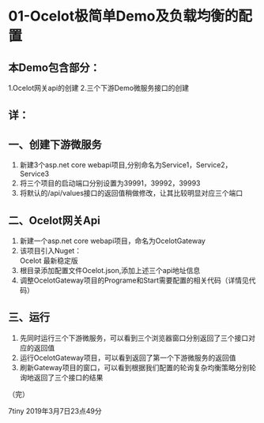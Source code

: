 # 01-Ocelot极简单Demo及负载均衡的配置

## 本Demo包含部分：
1.Ocelot网关api的创建
2.三个下游Demo微服务接口的创建

## 详：

## 一、创建下游微服务
1. 新建3个asp.net core webapi项目,分别命名为Service1，Service2，Service3
2. 将三个项目的启动端口分别设置为39991，39992，39993
3. 将默认的/api/values接口的返回值稍做修改，让其比较明显对应三个端口

## 二、Ocelot网关Api
1. 新建一个asp.net core webapi项目，命名为OcelotGateway
2. 该项目引入Nuget：	
	Ocelot 最新稳定版
3. 根目录添加配置文件Ocelot.json,添加上述三个api地址信息
4. 调整OcelotGateway项目的Programe和Start需要配置的相关代码（详情见代码）

## 三、运行
1. 先同时运行三个下游微服务，可以看到三个浏览器窗口分别返回了三个接口对应的返回值
2. 运行OcelotGateway项目，可以看到返回了第一个下游微服务的返回值
3. 刷新Gateway项目的窗口，可以看到根据我们配置的轮询复杂均衡策略分别轮询地返回了三个接口的结果


（完）

7tiny
2019年3月7日23点49分
